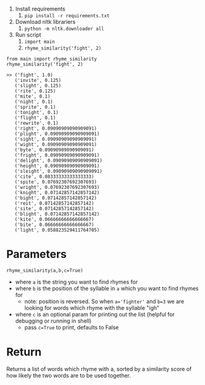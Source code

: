 1. Install requirements
    1. `pip install -r requirements.txt`
2. Download nltk librariers
    1. `python -m nltk.downloader all` 
3. Run script
    1. `import main`
    2. `rhyme_similarity('fight', 2)`
    
```
from main import rhyme_similarity
rhyme_similarity('fight', 2)

>> ('fight', 1.0)
   ('invite', 0.125)
   ('slight', 0.125)
   ('rite', 0.125)
   ('mite', 0.1)
   ('night', 0.1)
   ('sprite', 0.1)
   ('tonight', 0.1)
   ('flight', 0.1)
   ('rewrite', 0.1)
   ('right', 0.09090909090909091)
   ('plight', 0.09090909090909091)
   ('sight', 0.09090909090909091)
   ('wight', 0.09090909090909091)
   ('byte', 0.09090909090909091)
   ('fright', 0.09090909090909091)
   ('delight', 0.09090909090909091)
   ('height', 0.09090909090909091)
   ('sleight', 0.09090909090909091)
   ('cite', 0.08333333333333333)
   ('spite', 0.07692307692307693)
   ('wright', 0.07692307692307693)
   ('knight', 0.07142857142857142)
   ('bight', 0.07142857142857142)
   ('reit', 0.07142857142857142)
   ('site', 0.07142857142857142)
   ('blight', 0.07142857142857142)
   ('kite', 0.06666666666666667)
   ('bite', 0.06666666666666667)
   ('light', 0.058823529411764705)
```

# Parameters
`rhyme_similarity(a,b,c=True)`
* where `a` is the string you want to find rhymes for
* where `b` is the position of the syllable in `a` which you want to find rhymes for
    * note: position is reversed. So when `a='fighter'` and `b=3` we are looking for words which rhyme with the syllable "igh"
* where `c` is an optional param for printing out the list (helpful for debugging or running in shell)
    * pass `c=True` to print, defaults to False

# Return 
Returns a list of words which rhyme with a, sorted by a similarity score of how likely the two words are to be used together.